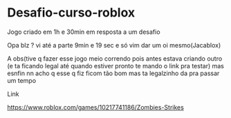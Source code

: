 # Desafio-curso-roblox
Jogo criado em 1h e 30min em resposta a um desafio 

Opa blz ? vi até a parte 9min e 19 sec e só vim dar um oi mesmo(Jacablox)

A obs(tive q fazer esse jogo meio correndo pois antes estava criando outro (e ta ficando legal até quando estiver pronto te mando o link pra testar) mas esnfin nn acho q esse q fiz ficom tão bom mas ta legalzinho da pra passar um tempo

Link 

https://www.roblox.com/games/10217741186/Zombies-Strikes
